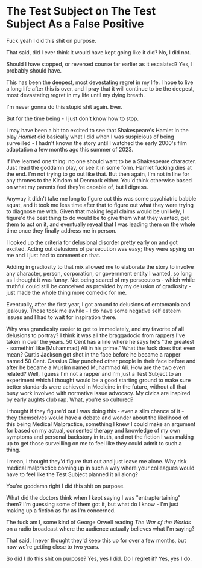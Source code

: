 # The Test Subject on The Test Subject As a False Positive

Fuck yeah I did this shit on purpose.

That said, did I ever think it would have kept going like it did? No, I did not.

Should I have stopped, or reversed course far earlier as it escalated? Yes, I probably should have.

This has been the deepest, most devestating regret in my life. I hope to live a long life after this is over, and I pray that it will continue to be the deepest, most devastating regret in my life until my dying breath.

I'm never gonna do this stupid shit again. Ever.

But for the time being - I just don't know how to stop.

I may have been a bit too excited to see that Shakespeare's Hamlet in the play _Hamlet_ did basically what I did when I was suspicious of being surveilled - I hadn't known the story until I watched the early 2000's film adaptation a few months ago this summer of 2023.

If I've learned one thing: no one should want to be a Shakespeare character. Just read the goddamn play, or see it in some form. Hamlet fucking dies at the end. I'm not trying to go out like that. But then again, I'm not in line for any thrones to the Kindom of Denmark either. You'd think otherwise based on what my parents feel they're capable of, but I digress.

Anyway it didn't take me long to figure out this was some psychiatric babble squat, and it took me less time after that to figure out what they were trying to diagnose me with. Given that making legal claims would be unlikely, I figure'd the best thing to do would be to give them what they wanted, get them to act on it, and eventually reveal that I was leading them on the whole time once they finally address me in person.

I looked up the criteria for delusional disorder pretty early on and got excited. Acting out delusions of persecution was easy; they were spying on me and I just had to comment on that.

Adding in gradiosity to that mix allowed me to elaborate the story to involve any character, person, corporation, or government entity I wanted, so long as I thought it was funny. Not being scared of my persecutors - which while truthful could still be conceived as provided by my delusion of gradiosity - just made the whole thing more comedic for me.

Eventually, after the first year, I got around to delusions of erotomania and jealousy. Those took me awhile - I do have some negative self esteem issues and I had to wait for inspiration there.

Why was grandiosity easier to get to immediately, and my favorite of all delusions to portray? I think it was all the braggadocio from rappers I've taken in over the years. 50 Cent has a line where he says he's "the greatest - somethin' like [Muhammad] Ali in his prime." What the fuck does that even mean? Curtis Jackson got shot in the face before he became a rapper named 50 Cent. Cassius Clay punched other people in their face before and after he became a Muslim named Muhammad Ali. How are the two even related? Well, I guess I'm not a rapper and I'm just a Test Subject to an experiment which I thought would be a good starting ground to make sure better standards were achieved in Medicine in the future, without all that busy work involved with normative issue advocacy. My civics are inspired by early aughts club rap. What, you're so cultured?

I thought if they figure'd out I was doing this - even a slim chance of it - they themselves would have a debate and wonder about the likelihood of this being Medical Malpractice, something I knew I could make an argument for based on my actual, consented therapy and knowledge of my own symptoms and personal backstory in truth, and not the fiction I was making up to get those surveilling on me to feel like they could admit to such a thing.

I mean, I thought they'd figure that out and just leave me alone. Why risk medical malpractice coming up in such a way where your colleagues would have to feel like the Test Subject planned it all along?

You're goddamn right I did this shit on purpose.

What did the doctors think when I kept saying I was "entraptertaining" them? I'm guessing some of them got it, but what do I know - I'm just making up a fiction as far as I'm concerned.

The fuck am I, some kind of George Orwell reading _The War of the Worlds_ on a radio broadcast where the audience actually believes what I'm saying?

That said, I never thought they'd keep this up for over a few months, but now we're getting close to two years.

So did I do this shit on purpose? Yes, yes I did. Do I regret it? Yes, yes I do.
